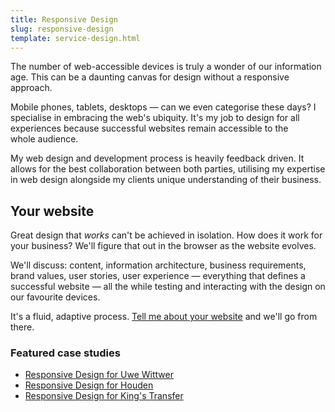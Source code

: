 ```yaml
---
title: Responsive Design
slug: responsive-design
template: service-design.html
---
```


The number of web-accessible devices is truly a wonder of our information age. This can be a daunting canvas for design without a responsive approach.

Mobile phones, tablets, desktops — can we even categorise these days? I specialise in embracing the web's ubiquity. It's my job to design for all experiences because successful websites remain accessible to the whole audience.

My web design and development process is heavily feedback driven. It allows for the best collaboration between both parties, utilising my expertise in web design alongside my clients unique understanding of their business.

## Your website

Great design that _works_ can't be achieved in isolation. How does it work for your business? We'll figure that out in the browser as the website evolves.

We'll discuss: content, information architecture, business requirements, brand values, user stories, user experience — everything that defines a successful website — all the while testing and interacting with the design on our favourite devices.

It's a fluid, adaptive process. [Tell me about your website](/contact/) and we'll go from there.

### Featured case studies

* [Responsive Design for Uwe Wittwer](/2014/05/07/responsive-design-for-uwe-wittwer/)
* [Responsive Design for Houden](/2015/03/18/responsive-design-for-houden/)
* [Responsive Design for King's Transfer](/2013/08/09/responsive-design-for-kings-transfer/)

